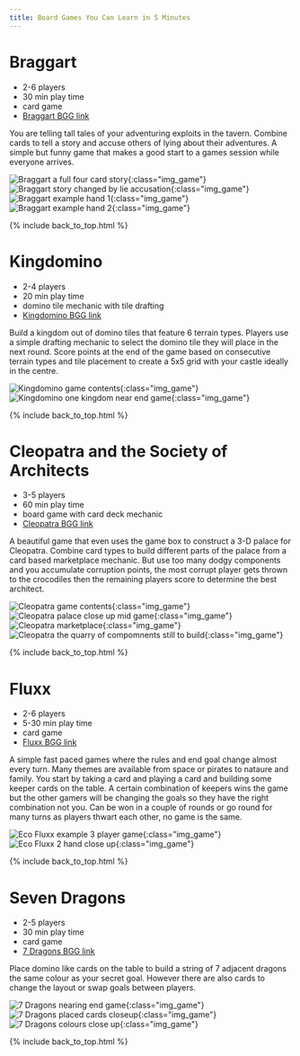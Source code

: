 ```yaml
---
title: Board Games You Can Learn in 5 Minutes
---
```


# Braggart

* 2-6 players
* 30 min play time
* card game
* [Braggart BGG link](https://boardgamegeek.com/boardgame/72420/braggart)

You are telling tall tales of your adventuring exploits in the tavern. Combine cards to tell a story and accuse others of lying about their adventures. 
A simple but funny game that makes a good start to a games session while everyone arrives.

![Braggart a full four card story](/images/braggart_05.jpg "Braggart a full four card story"){:class="img_game"}
![Braggart story changed by lie accusation](/images/braggart_06.jpg "Braggart story changed by lie accusation"){:class="img_game"}
![Braggart example hand 1](/images/braggart_03.jpg "Braggart example hand 1"){:class="img_game"}
![Braggart example hand 2](/images/braggart_04.jpg "Braggart example hand 2"){:class="img_game"}

{% include back_to_top.html %}

# Kingdomino

* 2-4 players
* 20 min play time
* domino tile mechanic with tile drafting
* [Kingdomino BGG link](https://boardgamegeek.com/boardgame/204583/kingdomino)

Build a kingdom out of domino tiles that feature 6 terrain types. Players use a simple drafting mechanic to select the domino tile they will place 
in the next round. Score points at the end of the game based on consecutive terrain types and tile placement to create a 5x5 grid with your castle 
ideally in the centre.

![Kingdomino game contents](/images/kingdomino_01.jpg "Kingdomino game contents"){:class="img_game"}
![Kingdomino one kingdom near end game](/images/kingdomino_05.jpg "Kingdomino one kingdom near end game"){:class="img_game"}

{% include back_to_top.html %}

# Cleopatra and the Society of Architects

* 3-5 players
* 60 min play time
* board game with card deck mechanic
* [Cleopatra BGG link](https://boardgamegeek.com/boardgame/22141/cleopatra-and-society-architects)

A beautiful game that even uses the game box to construct a 3-D palace for Cleopatra. Combine card types to build different parts of the palace from 
a card based marketplace mechanic. But use too many dodgy components and you accumulate corruption points, the most corrupt player gets thrown to 
the crocodiles then the remaining players score to determine the best architect.

![Cleopatra game contents](/images/cleopatra_01.jpg "Cleopatra game contents"){:class="img_game"}
![Cleopatra palace close up mid game](/images/cleopatra_02.jpg "Cleopatra palace close up mid game"){:class="img_game"}
![Cleopatra marketplace](/images/cleopatra_05.jpg "Cleopatra marketplace"){:class="img_game"}
![Cleopatra the quarry of compomnents still to build](/images/cleopatra_04.jpg "Cleopatra the quarry of compomnents still to build"){:class="img_game"}

{% include back_to_top.html %}

# Fluxx

* 2-6 players
* 5-30 min play time
* card game
* [Fluxx BGG link](https://boardgamegeek.com/boardgame/258/fluxx)

A simple fast paced games where the rules and end goal change almost every turn. Many themes are available from space or pirates to nataure and family. 
You start by taking a card and playing a card and building some keeper cards on the table. A certain combination of keepers wins the game but the 
other gamers will be changing the goals so they have the right combination not you. Can be won in a couple of rounds or go round for many turns 
as players thwart each other, no game is the same.

![Eco Fluxx example 3 player game](/images/ecofluxx_01.jpg "Eco Fluxx example 3 player game"){:class="img_game"}
![Eco Fluxx 2 hand close up](/images/ecofluxx_03.jpg "Eco Fluxx 2 hand close up"){:class="img_game"}

{% include back_to_top.html %}

# Seven Dragons

* 2-5 players
* 30 min play time
* card game
* [7 Dragons BGG link](https://boardgamegeek.com/boardgame/98085/seven-dragons)

Place domino like cards on the table to build a string of 7 adjacent dragons the same colour as your secret goal. 
However there are also cards to change the layout or swap goals between players.

![7 Dragons nearing end game](/images/7dragons_02.jpg "7 Dragons nearing end game"){:class="img_game"}
![7 Dragons placed cards closeup](/images/7dragons_04.jpg "7 Dragons placed cards closeup"){:class="img_game"}
![7 Dragons colours close up](/images/7dragons_06.jpg "7 Dragons colours close up"){:class="img_game"}

{% include back_to_top.html %}
